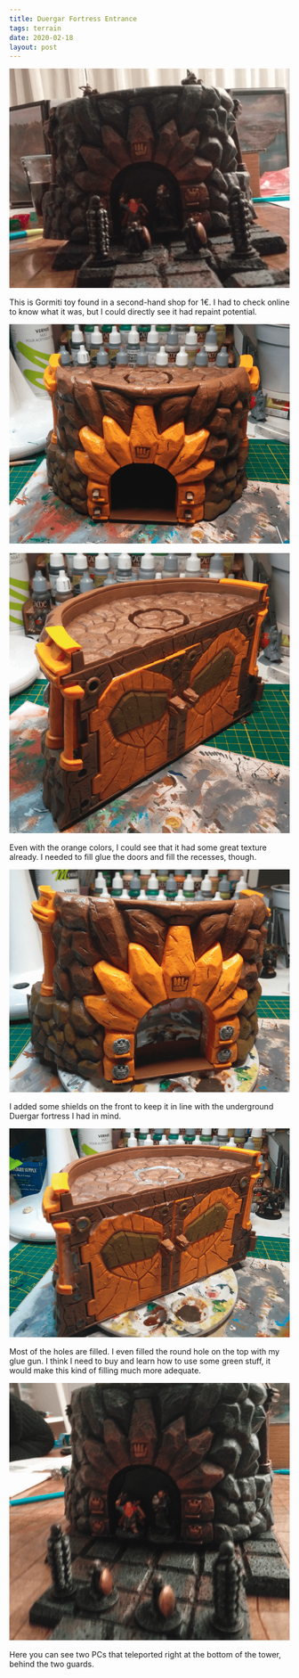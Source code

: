 ```yaml
---
title: Duergar Fortress Entrance
tags: terrain
date: 2020-02-18
layout: post
---
```


![image-20200722144050350](image-20200722144050350.png)

This is Gormiti toy found in a second-hand shop for 1€. I had to check online to know what it was, but I could directly see it had repaint potential.

![image-20200722141050546](image-20200722141050546.png)

![image-20200722141153856](image-20200722141153856.png)

Even with the orange colors, I could see that it had some great texture already. I needed to fill glue the doors and fill the recesses, though.

![image-20200722141242975](image-20200722141242975.png)

I added some shields on the front to keep it in line with the underground Duergar fortress I had in mind.

![image-20200722141306092](image-20200722141306092.png)

Most of the holes are filled. I even filled the round hole on the top with my glue gun. I think I need to buy and learn how to use some green stuff, it would make this kind of filling much more adequate.

![image-20200722144101780](image-20200722144101780.png)

Here you can see two PCs that teleported right at the bottom of the tower, behind the two guards.